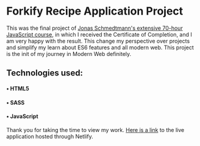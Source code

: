 # Forkify Recipe Application Project

This was the final project of [Jonas Schmedtmann's extensive 70-hour JavaScript course](https://www.udemy.com/share/101WfeAEAbc1ZXQnkB/), in which I received the Certificate of Completion, and I am very happy with the result. This change my perspective over projects and simplify my learn about ES6 features and all modern web. This project is the init of my journey in Modern Web definitely.

## Technologies used:

#### • HTML5

#### • SASS

#### • JavaScript

Thank you for taking the time to view my work. [Here is a link](https://forkify-app-recipe.netlify.app/) to the live application hosted through Netlify.
